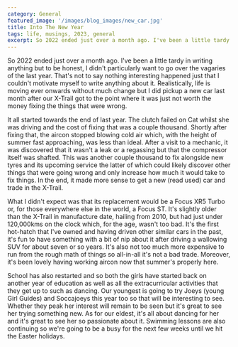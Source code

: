 ```yaml
---
category: General
featured_image: '/images/blog_images/new_car.jpg'
title: Into The New Year
tags: life, musings, 2023, general
excerpt: So 2022 ended just over a month ago. I've been a little tardy in writing anything but to be honest, I didn't particularly want to go over the vagaries of the last year. That's not to say nothing interesting happened just that I couldn't motivate myself to write anything about it. Realistically, life is moving ever onwards without much change but I did pickup a new car last month after our X-Trail got to the point where it was just not worth the money fixing the things that were wrong.
---
```

So 2022 ended just over a month ago. I've been a little tardy in writing anything but to be honest, I didn't particularly want to go over the vagaries of the last year. That's not to say nothing interesting happened just that I couldn't motivate myself to write anything about it. Realistically, life is moving ever onwards without much change but I did pickup a new car last month after our X-Trail got to the point where it was just not worth the money fixing the things that were wrong.

It all started towards the end of last year. The clutch failed on Cat whilst she was driving and the cost of fixing that was a couple thousand. Shortly after fixing that, the aircon stopped blowing cold air which, with the height of summer fast approaching, was less than ideal. After a visit to a mechanic, it was discovered that it wasn't a leak or a regassing but that the compressor itself was shafted. This was another couple thousand to fix alongside new tyres and its upcoming service the latter of which could likely discover other things that were going wrong and only increase how much it would take to fix things. In the end, it made more sense to get a new (read used) car and trade in the X-Trail.

What I didn't expect was that its replacement would be a Focus XR5 Turbo or, for those everywhere else in the world, a Focus ST. It's slightly older than the X-Trail in manufacture date, hailing from 2010, but had just under 120,000kms on the clock which, for the age, wasn't too bad. It's the first hot-hatch that I've owned and having driven other similar cars in the past, it's fun to have something with a bit of nip about it after driving a wallowing SUV for about seven or so years. It's also not too much more expensive to run from the rough math of things so all-in-all it's not a bad trade. Moreover, it's been lovely having working aircon now that summer's properly here.

School has also restarted and so both the girls have started back on another year of education as well as all the extracurricular activities that they get up to such as dancing. Our youngest is going to try Joeys (young Girl Guides) and Soccajoeys this year too so that will be interesting to see. Whether they peak her interest will remain to be seen but it's great to see her trying something new. As for our eldest, it's all about dancing for her and it's great to see her so passionate about it. Swimming lessons are also continuing so we're going to be a busy for the next few weeks until we hit the Easter holidays.
